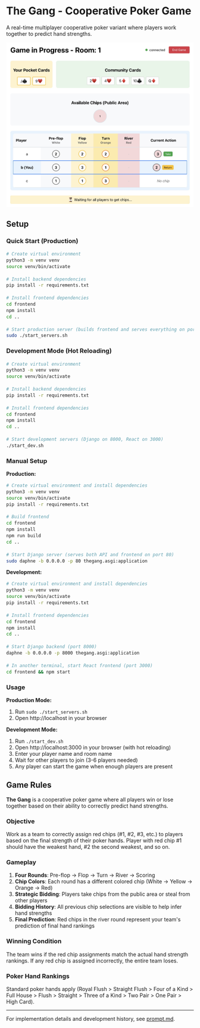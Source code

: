 # The Gang - Cooperative Poker Game

A real-time multiplayer cooperative poker variant where players work together to predict hand strengths.

![Screenshot](static/screenshot.jpg)

## Setup

### Quick Start (Production)

```bash
# Create virtual environment
python3 -m venv venv
source venv/bin/activate

# Install backend dependencies
pip install -r requirements.txt

# Install frontend dependencies
cd frontend
npm install
cd ..

# Start production server (builds frontend and serves everything on port 80)
sudo ./start_servers.sh
```

### Development Mode (Hot Reloading)

```bash
# Create virtual environment
python3 -m venv venv
source venv/bin/activate

# Install backend dependencies
pip install -r requirements.txt

# Install frontend dependencies
cd frontend
npm install
cd ..

# Start development servers (Django on 8000, React on 3000)
./start_dev.sh
```

### Manual Setup

**Production:**
```bash
# Create virtual environment and install dependencies
python3 -m venv venv
source venv/bin/activate
pip install -r requirements.txt

# Build frontend
cd frontend
npm install
npm run build
cd ..

# Start Django server (serves both API and frontend on port 80)
sudo daphne -b 0.0.0.0 -p 80 thegang.asgi:application
```

**Development:**
```bash
# Create virtual environment and install dependencies
python3 -m venv venv
source venv/bin/activate
pip install -r requirements.txt

# Install frontend dependencies
cd frontend
npm install
cd ..

# Start Django backend (port 8000)
daphne -b 0.0.0.0 -p 8000 thegang.asgi:application

# In another terminal, start React frontend (port 3000)
cd frontend && npm start
```

### Usage

**Production Mode:**
1. Run `sudo ./start_servers.sh`
2. Open http://localhost in your browser

**Development Mode:**
1. Run `./start_dev.sh`
2. Open http://localhost:3000 in your browser (with hot reloading)
3. Enter your player name and room name
4. Wait for other players to join (3-6 players needed)
5. Any player can start the game when enough players are present

## Game Rules

**The Gang** is a cooperative poker game where all players win or lose together based on their ability to correctly predict hand strengths.

### Objective
Work as a team to correctly assign red chips (#1, #2, #3, etc.) to players based on the final strength of their poker hands. Player with red chip #1 should have the weakest hand, #2 the second weakest, and so on.

### Gameplay
1. **Four Rounds**: Pre-flop → Flop → Turn → River → Scoring
2. **Chip Colors**: Each round has a different colored chip (White → Yellow → Orange → Red)
3. **Strategic Bidding**: Players take chips from the public area or steal from other players
4. **Bidding History**: All previous chip selections are visible to help infer hand strengths
5. **Final Prediction**: Red chips in the river round represent your team's prediction of final hand rankings

### Winning Condition
The team wins if the red chip assignments match the actual hand strength rankings. If any red chip is assigned incorrectly, the entire team loses.

### Poker Hand Rankings
Standard poker hands apply (Royal Flush > Straight Flush > Four of a Kind > Full House > Flush > Straight > Three of a Kind > Two Pair > One Pair > High Card).

---

For implementation details and development history, see [prompt.md](prompt.md).
